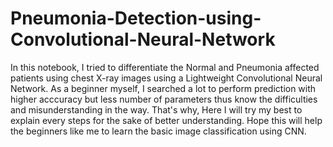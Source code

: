 # Pneumonia-Detection-using-Convolutional-Neural-Network
In this notebook, I tried to differentiate the Normal and Pneumonia affected patients using chest X-ray images using a Lightweight Convolutional Neural Network. As a beginner myself, I searched a lot to perform prediction with higher acccuracy but less number of parameters thus know the difficulties and misunderstanding in the way. That's why, Here I will try my best to explain every steps for the sake of better understanding. Hope this will help the beginners like me to learn the basic image classification using CNN.
